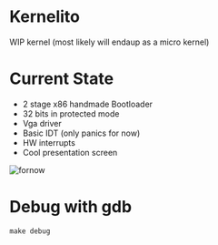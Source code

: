 # Kernelito

WIP kernel (most likely will endaup as a micro kernel)

# Current State
- 2 stage x86 handmade Bootloader 
- 32 bits in protected mode
- Vga driver 
- Basic IDT (only panics for now)
- HW interrupts
- Cool presentation screen


![fornow](https://user-images.githubusercontent.com/2847315/176840794-6c7bebea-fd72-43f2-9351-afaea22e5efa.png)

# Debug with gdb

```
make debug
```

